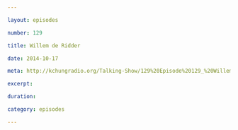 ```yaml
---

layout: episodes

number: 129

title: Willem de Ridder

date: 2014-10-17

meta: http://kchungradio.org/Talking-Show/129%20Episode%20129_%20Willem%20de%20Ridder.mp3

excerpt: 

duration: 

category: episodes

---
```


